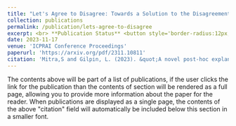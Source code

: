 ```yaml
---
title: "Let's Agree to Disagree: Towards a Solution to the Disagreement Problem in Explainability"
collection: publications
permalink: /publication/lets-agree-to-disagree
excerpt: <br> **Publication Status** <button style='border-radius:12px;background-color:rgb(203, 195, 227);border:none'> Working Paper </button> <br> **Topics** <button>ML Robustness</button> <button>ML Accessibility</button> <br> **Associated With** <button> <img src='../files/AIEALogo.png' style='height:25px;'/>  AIEA Lab</button><br> **Previous Work**
date: 2023-11-17
venue: 'ICPRAI Conference Proceedings'
paperurl: 'https://arxiv.org/pdf/2311.10811'
citation: 'Mitra,S and Gilpin, L. (2023). &quot;A novel post-hoc explanation comparison metric and applications&quot; <i>ICPRAI Conference Proceedings</i>. 1(3).'
---
```


The contents above will be part of a list of publications, if the user clicks the link for the publication than the contents of section will be rendered as a full page, allowing you to provide more information about the paper for the reader. When publications are displayed as a single page, the contents of the above "citation" field will automatically be included below this section in a smaller font.
